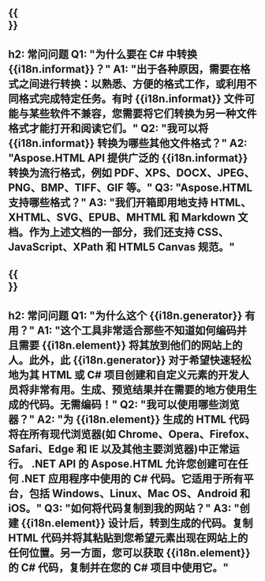 ﻿---
translation: true
deploy: false
---

{{<section faq>}}
---
h2: 常问问题
Q1: "为什么要在 C# 中转换 {{i18n.informat}}？"
A1: "出于各种原因，需要在格式之间进行转换：以熟悉、方便的格式工作，或利用不同格式完成特定任务。有时 {{i18n.informat}} 文件可能与某些软件不兼容，您需要将它们转换为另一种文件格式才能打开和阅读它们。"
Q2: "我可以将 {{i18n.informat}} 转换为哪些其他文件格式？"
A2: "Aspose.HTML API 提供广泛的 {{i18n.informat}} 转换为流行格式，例如 PDF、XPS、DOCX、JPEG、PNG、BMP、TIFF、GIF 等。"
Q3: "Aspose.HTML 支持哪些格式？"
A3: "我们开箱即用地支持 HTML、XHTML、SVG、EPUB、MHTML 和 Markdown 文档。作为上述文档的一部分，我们还支持 CSS、JavaScript、XPath 和 HTML5 Canvas 规范。"
---

{{<section faq-generatos>}}
---
h2: 常问问题
Q1: "为什么这个 {{i18n.generator}} 有用？"
A1: "这个工具非常适合那些不知道如何编码并且需要 {{i18n.element}} 将其放到他们的网站上的人。此外，此 {{i18n.generator}} 对于希望快速轻松地为其 HTML 或 C# 项目创建和自定义元素的开发人员将非常有用。生成、预览结果并在需要的地方使用生成的代码。无需编码！"
Q2: "我可以使用哪些浏览器？"
A2: "为 {{i18n.element}} 生成的 HTML 代码将在所有现代浏览器(如 Chrome、Opera、Firefox、Safari、Edge 和 IE 以及其他主要浏览器)中正​​常运行。 .NET API 的 Aspose.HTML 允许您创建可在任何 .NET 应用程序中使用的 C# 代码。它适用于所有平台，包括 Windows、Linux、Mac OS、Android 和 iOS。"
Q3: "如何将代码复制到我的网站？"
A3: "创建 {{i18n.element}} 设计后，转到生成的代码。复制 HTML 代码并将其粘贴到您希望元素出现在网站上的任何位置。另一方面，您可以获取 {{i18n.element}} 的 C# 代码，复制并在您的 C# 项目中使用它。"
---
